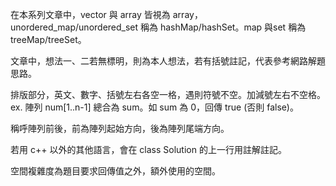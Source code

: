 在本系列文章中，vector 與 array 皆視為 array，unordered_map/unordered_set 稱為 hashMap/hashSet。map 與set 稱為 treeMap/treeSet。

文章中，想法一、二若無標明，則為本人想法，若有括號註記，代表參考網路解題思路。

排版部分，英文、數字、括號左右各空一格，遇則符號不空。加減號左右不空格。
ex. 陣列 num[1..n-1] 總合為 sum。如 sum 為 0，回傳 true (否則 false)。

稱呼陣列前後，前為陣列起始方向，後為陣列尾端方向。

若用 c++ 以外的其他語言，會在 class Solution 的上一行用註解註記。

空間複雜度為題目要求回傳值之外，額外使用的空間。